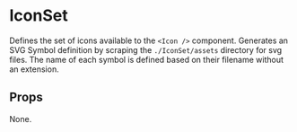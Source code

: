 # IconSet

Defines the set of icons available to the `<Icon />` component.  Generates an SVG Symbol definition by scraping the `./IconSet/assets` directory for svg files.  The name of each symbol is defined based on their filename without an extension. 

## Props

None.
